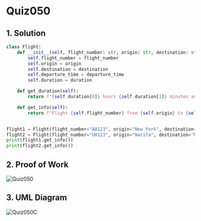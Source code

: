 # Quiz050

## 1. Solution
```.py
class Flight:
    def __init__(self, flight_number: str, origin: str, destination: str, departure_time: str, duration: list[int]):
        self.flight_number = flight_number
        self.origin = origin
        self.destination = destination
        self.departure_time = departure_time
        self.duration = duration

    def get_duration(self):
        return f"{self.duration[0]} hours {self.duration[1]} minutes and {self.duration[2]} seconds"

    def get_info(self):
        return f"Flight {self.flight_number} from {self.origin} to {self.destination} departs at {self.departure_time} and lasts {self.get_duration()}"


flight1 = Flight(flight_number="AA123", origin="New York", destination="Los Angeles", departure_time="10:00 AM", duration=[5, 30, 3])
flight2 = Flight(flight_number="UH123", origin="Narita", destination="Naha", departure_time="3:15 PM", duration=[2, 45, 30])
print(flight1.get_info())
print(flight2.get_info())

```
## 2. Proof of Work
![Quiz050](https://github.com/AntGra25/unit3-CS24/assets/142757981/15d929d9-657c-4724-87c5-d856c2fcd780)

## 3. UML Diagram
![Quiz050C](https://github.com/AntGra25/unit3-CS24/assets/142757981/c9d9bab7-4e97-4702-8005-a103f0723c97)
